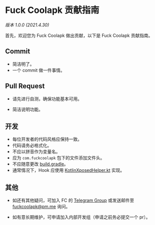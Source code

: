# Fuck Coolapk 贡献指南

*版本 1.0.0 (2021.4.30)*

首先，欢迎您为 Fuck Coolapk 做出贡献，以下是 Fuck Coolapk 贡献指南。

## Commit

- 简洁明了。
- 一个 commit 做一件事情。

## Pull Request

- 请先进行自测，确保功能基本可用。

- 简洁说明功能。

## 开发

- 每位开发者的代码风格应保持一致。
- 代码请务必格式化。
- 不应以拼音作为变量名。
- 应为 `com.fuckcoolapk` 包下的文件添加文件头。
- 不应随意更改 [build.gradle](https://github.com/ejiaogl/FuckCoolapk/blob/master/build.gradle)。
- 通常情况下，Hook 应使用 [KotlinXposedHelper.kt](https://github.com/ejiaogl/FuckCoolapk/blob/master/app/src/main/java/com/fuckcoolapk/utils/ktx/KotlinXposedHelper.kt) 实现。

## 其他

- 如还有其他疑问，可加入 FC 的 [Telegram Group](https://t.me/fuck_coolapk_chat) 或发送邮件至 [fuckcoolapk@pm.me](mailto://fuckcoolapk@pm.me) 询问。

- 如有意长期维护，可申请加入内部开发组（申请之前务必提交一个 pr）。
